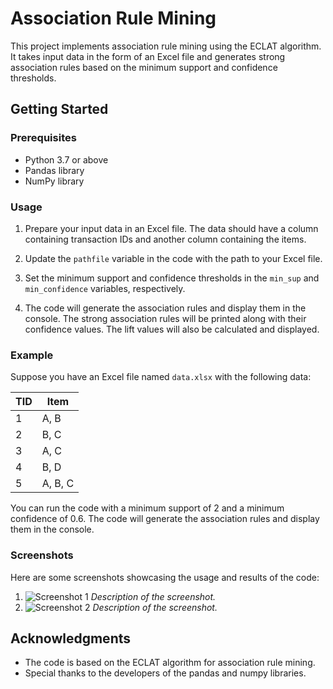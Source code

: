 # Association Rule Mining

This project implements association rule mining using the ECLAT algorithm. It takes input data in the form of an Excel file and generates strong association rules based on the minimum support and confidence thresholds.

## Getting Started

### Prerequisites

- Python 3.7 or above
- Pandas library
- NumPy library

### Usage

1. Prepare your input data in an Excel file. The data should have a column containing transaction IDs and another column containing the items.

2. Update the `pathfile` variable in the code with the path to your Excel file.

3. Set the minimum support and confidence thresholds in the `min_sup` and `min_confidence` variables, respectively.

4. The code will generate the association rules and display them in the console. The strong association rules will be printed along with their confidence values. The lift values will also be calculated and displayed.

### Example

Suppose you have an Excel file named `data.xlsx` with the following data:

| TID | Item |
|-----|------|
| 1   | A, B |
| 2   | B, C |
| 3   | A, C |
| 4   | B, D |
| 5   | A, B, C |

You can run the code with a minimum support of 2 and a minimum confidence of 0.6. The code will generate the association rules and display them in the console.

### Screenshots

Here are some screenshots showcasing the usage and results of the code:

1. ![Screenshot 1](/screenshots/screenshot1.png)   *Description of the screenshot.*
2. ![Screenshot 2](/screenshots/screenshot2.png)   *Description of the screenshot.*

## Acknowledgments

- The code is based on the ECLAT algorithm for association rule mining.
- Special thanks to the developers of the pandas and numpy libraries.
